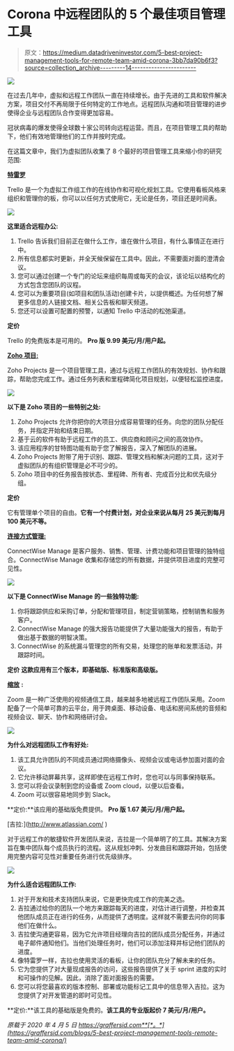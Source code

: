 # Corona 中远程团队的 5 个最佳项目管理工具

> 原文：<https://medium.datadriveninvestor.com/5-best-project-management-tools-for-remote-team-amid-corona-3bb7da90b6f3?source=collection_archive---------14----------------------->

![](img/96c5797d6d55bd215da55f2d9f559c1c.png)

在过去几年中，虚拟和远程工作团队一直在持续增长。由于先进的工具和软件解决方案，项目交付不再局限于任何特定的工作地点。远程团队沟通和项目管理的进步使得企业与远程团队合作变得更加容易。

冠状病毒的爆发使得全球数十家公司转向远程运营。而且，在项目管理工具的帮助下，他们有效地管理他们的工作并按时完成。

在这篇文章中，我们为虚拟团队收集了 8 个最好的项目管理工具来缩小你的研究范围:

[**特雷罗**](https://trello.com/)

Trello 是一个为虚拟工作组工作的在线协作和可视化规划工具。它使用看板风格来组织和管理你的板，你可以以任何方式使用它，无论是任务，项目还是时间表。

![](img/1482ee8bde3a016a04487a54d11d7253.png)

**这里适合远程办公:**

1.  Trello 告诉我们目前正在做什么工作，谁在做什么项目，有什么事情正在进行中。
2.  所有信息都实时更新，并全天候保留在工具中。因此，不需要面对面的澄清会议。
3.  您可以通过创建一个专门的论坛来组织每周或每天的会议，该论坛以结构化的方式包含您团队的议程。
4.  您可以为重要项目(如项目和团队活动)创建卡片，以提供概述。为任何想了解更多信息的人链接文档、相关公告板和聊天频道。
5.  您还可以设置可配置的预警，以通知 Trello 中活动的松弛渠道。

**定价**

Trello 的免费版本是可用的。 **Pro 版 9.99 美元/月/用户起。**

[**Zoho 项目:**](https://www.zoho.com/projects/)

Zoho Projects 是一个项目管理工具，通过与远程工作团队的有效规划、协作和跟踪，帮助您完成工作。通过任务列表和里程碑简化项目规划，以便轻松监控进度。

![](img/6b85f3d1d99e2dc42454578a17d7c4bb.png)

**以下是 Zoho 项目的一些特别之处:**

1.  Zoho Projects 允许你把你的大项目分成容易管理的任务。向您的团队分配任务，并指定开始和结束日期。
2.  基于云的软件有助于远程工作的员工、供应商和顾问之间的高效协作。
3.  该应用程序的甘特图功能有助于您了解报告，深入了解团队的进展。
4.  Zoho Projects 附带了用于识别、跟踪、管理文档和解决问题的工具，这对于虚拟团队的有组织管理是必不可少的。
5.  Zoho 项目中的任务报告按状态、里程碑、所有者、完成百分比和优先级分组。

**定价**

它有管理单个项目的自由。**它有一个付费计划，对企业来说从每月 25 美元到每月 100 美元不等。**

[**连接方式管理:**](https://www.connectwise.com/)

ConnectWise Manage 是客户服务、销售、管理、计费功能和项目管理的独特组合。ConnectWise Manage 收集和存储您的所有数据，并提供项目进度的完整可见性。

![](img/bf9355cbd13943cde8fd4d0d59f1b1cc.png)

**以下是 ConnectWise Manage 的一些独特功能:**

1.  你将跟踪供应和采购订单，分配和管理项目，制定营销策略，控制销售和服务客户。
2.  ConnectWise Manage 的强大报告功能提供了大量功能强大的报告，有助于做出基于数据的明智决策。
3.  ConnectWise 的系统漏斗管理您的所有交易，处理您的账单和发票活动，并跟踪时间。

**定价** **这款应用有三个版本，即基础版、标准版和高级版。**

[**缩放**](https://zoom.us/) **:**

Zoom 是一种广泛使用的视频通信工具，越来越多地被远程工作团队采用。Zoom 配备了一个简单可靠的云平台，用于跨桌面、移动设备、电话和房间系统的音频和视频会议、聊天、协作和网络研讨会。

![](img/e670c8eda8faa6307ad9bd7a5808b6f7.png)

**为什么对远程团队工作有好处:**

1.  该工具允许团队的不同成员通过网络摄像头、视频会议或电话参加面对面的会议。
2.  它允许移动屏幕共享，这样即使在远程工作时，您也可以与同事保持联系。
3.  您可以将会议录制到您的设备或 Zoom cloud，以便以后查看。
4.  Zoom 可以很容易地同步到 Slack。

**定价:**该应用的基础版免费提供。 **Pro 版 1.67 美元/月/用户起。**

[吉拉:](http://www.atlassian.com/ ‎)

对于远程工作的敏捷软件开发团队来说，吉拉是一个简单明了的工具。其解决方案旨在集中团队每个成员执行的流程。这从规划冲刺、分发曲目和跟踪开始，包括使用完整内容可见性对重要任务进行优先级排序。

![](img/ea36d04970a9a57d2eac906496661748.png)

**为什么适合远程团队工作:**

1.  对于开发和技术支持团队来说，它是更快完成工作的完美之选。
2.  吉拉通过给你的团队一个地方来跟踪每天的进度，对估计进行调整，并检查其他团队成员正在进行的任务，从而提供了透明度。这样就不需要去问你的同事他们在做什么。
3.  吉拉使沟通更容易，因为它允许项目经理向吉拉的团队成员分配任务，并通过电子邮件通知他们。当他们处理任务时，他们可以添加注释并标记他们团队的进度。
4.  像特雷罗一样，吉拉也使用灵活的看板，让你的团队充分了解未来的任务。
5.  它为您提供了对大量现成报告的访问，这些报告提供了关于 sprint 进度的实时和可操作的见解。因此，消除了面对面报告的需要。
6.  您可以将您最喜欢的版本控制、部署或功能标记工具中的信息带入吉拉。这为您提供了对开发管道的即时可见性。

**定价:**该工具的基础版是免费的。**该工具的专业版起价 7 美元/月/用户。**

*原载于 2020 年 4 月 5 日 https://graffersid.com**[*。*](https://graffersid.com/blogs/5-best-project-management-tools-remote-team-amid-corona/)*